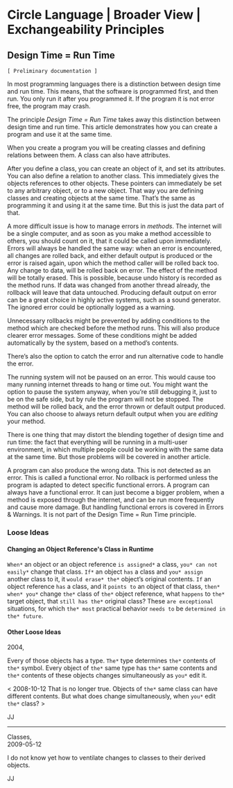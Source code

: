﻿Circle Language | Broader View | Exchangeability Principles
===========================================================

Design Time = Run Time
----------------------

`[ Preliminary documentation ]`

In most programming languages there is a distinction between design time and run time. This means, that the software is programmed first, and then run. You only run it after you programmed it. If the program it is not error free, the program may crash.

The principle *Design Time = Run Time*  takes away this distinction between design time and run time. This article demonstrates how you can create a program and use it at the same time.

When you create a program you will be creating classes and defining relations between them. A class can also have attributes.

After you define a class, you can create an object of it, and set its attributes. You can also define a relation to another class. This immediately gives the objects references to other objects. These pointers can immediately be set to any arbitrary object, or to a new object. That way you are defining classes and creating objects at the same time. That’s the same as programming it and using it at the same time. But this is just the data part of that.

A more difficult issue is how to manage errors in *methods*. The internet will be a single computer, and as soon as you make a method accessible to others, you should count on it, that it could be called upon immediately. Errors will always be handled the same way: when an error is encountered, all changes are rolled back, and either default output is produced or the error is raised again, upon which the method caller will be rolled back too. Any change to data, will be rolled back on error. The effect of the method will be totally erased. This is possible, because undo history is recorded as the method runs. If data was changed from another thread already, the rollback will leave that data untouched. Producing default output on error can be a great choice in highly active systems, such as a sound generator. The ignored error could be optionally logged as a warning. 

Unnecessary rollbacks might be prevented by adding conditions to the method which are checked before the method runs. This will also produce clearer error messages. Some of these conditions might be added automatically by the system, based on a method’s contents.

There’s also the option to catch the error and run alternative code to handle the error.

The running system will not be paused on an error. This would cause too many running internet threads to hang or time out. You might want the option to pause the system anyway, when you’re still debugging it, just to be on the safe side, but by rule the program will not be stopped. The method will be rolled back, and the error thrown or default output produced. You can also choose to always return default output when you are *editing* your method.

There is one thing that may distort the blending together of design time and run time: the fact that everything will be running in a multi-user environment, in which multiple people could be working with the same data at the same time. But those problems will be covered in another article.

A program can also produce the wrong data. This is not detected as an error. This is called a functional error. No rollback is performed unless the program is adapted to detect specific functional errors. A program can always have a functional error. It can just become a bigger problem, when a method is exposed through the internet, and can be run more frequently and cause more damage. But handling functional errors is covered in Errors & Warnings. It is not part of the Design Time = Run Time principle.

### Loose Ideas

#### Changing an Object Reference's Class in Runtime

`When*` an object or an object reference `is assigned*` a class, `you* can not easily*` change that class. `If*` an object `has` a class and `you* assign` another class to it, it `would erase* the*` object’s original contents. `If` an object reference `has` a class, and it `points to` an object of that class, `then* when* you*` change `the*` class of `the*` object reference, what `happens` to `the*` target object, that `still has the*` original class? These `are exceptional` situations, for which `the* most` practical behavior `needs to` be `determined in the* future`.

#### Other Loose Ideas

2004,

Every of those objects has a type. `The*` type determines `the*` contents of `the*` symbol. Every object of `the*` same type has `the*` same contents and `the*` contents of these objects changes simultaneously as `you*` edit it.

< 2008-10-12 That is no longer true. Objects of `the*` same class can have different contents. But what does change simultaneously, when `you*` edit `the*` class? >

JJ

-----

Classes,  
2009-05-12

I do not know yet how to ventilate changes to classes to their derived objects.

JJ